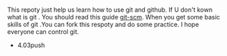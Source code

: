 ###
 This repoty just help us learn how to use git and github. If U don't kown what is git .  You should read this guide [git-scm](https://git-scm.com). When you get some basic skills of git .You can fork this respoty and do some practice. I hope everyone can control git.
 
 * 4.03push